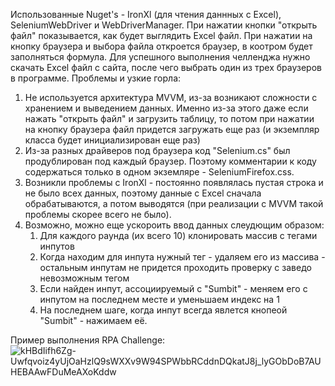 Использованные Nuget's - IronXl (для чтения даннных с Excel), SeleniumWebDriver и WebDriverManager.
При нажатии кнопки "открыть файл" показывается, как будет выглядить Excel файл.
При нажатии на кнопку браузера и выбора файла откроется браузер, в коотром будет заполняться формула.
Для успешного выполнения челленджа нужно скачать Excel файл с сайта, после чего выбрать один из трех браузеров в программе.
Проблемы и узкие горла:
1. Не используется архитектура MVVM, из-за возникают сложности с хранением и выведением данных. Именно из-за этого даже если нажать "открыть файл" и загрузить таблицу, то потом при нажатии на кнопку браузера файл придется загружать еще раз (и экземпляр класса будет инициализирован еще раз)
2. Из-за разных драйверов под браузера код "Selenium.cs" был продублирован под каждый браузер. Поэтому комментарии к коду содержаться только в одном экземляре - SeleniumFirefox.css.
3. Возникли проблемы с IronXl - постоянно появлялась пустая строка и не было всех данных, поэтому данные с Excel сначала обрабатываются, а потом выводятся (при реализации с MVVM такой проблемы скорее всего не было).
4. Возможно, можно еще ускороить ввод данных слеудющим образом:
    1. Для каждого раунда (их всего 10) клонировать массив с тегами инпутов
    2. Когда находим для инпута нужный тег - удаляем его из массива - остальным инпутам не придется проходить проверку с заведо невозможным тегом
    3. Если найден инпут, ассоциируемый с "Sumbit" - меняем его с инпутом на последнем месте и уменьшаем индекс на 1
    4. На последнем шаге, когда инпут всегда явлется кнопеой "Sumbit" - нажимаем её.
 
Пример выполнения RPA Challenge:![kHBdIifh6Zg-Uwfqvoiz4yUjOaHzlQ9sWXXv9W94SPWbbRCddnDQkatJ8j_lyGObDoB7AUHEBAAwFDuMeAXoKddw](https://user-images.githubusercontent.com/83097203/171958253-caa6980f-dfa5-4729-8423-3cbdd34cfb4a.jpg)
